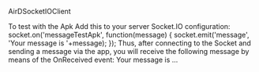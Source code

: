 AirDSocketIOClient

To test with the Apk
Add this to your server Socket.IO configuration:
socket.on('messageTestApk', function(message) {
	socket.emit('message', 'Your message is '+message);
});
Thus, after connecting to the Socket and sending a message via the app, you will receive the following message by means of the OnReceived event:
Your message is ...
